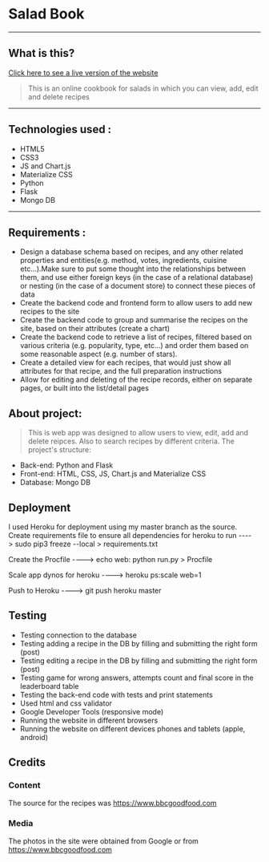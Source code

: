 #  Salad Book

----
## What is this?

[Click here to see a live version of the website](https://salad-book.herokuapp.com/)

> This is an online cookbook for salads in which you can view, add, edit and delete recipes
----
## Technologies used :
* HTML5
* CSS3
* JS and Chart.js
* Materialize CSS
* Python
* Flask
* Mongo DB

----
## Requirements :
* Design a database schema based on recipes, and any other related properties and entities(e.g. method, votes, ingredients, cuisine etc…).Make sure to put some thought into the relationships between them, and use either foreign keys (in the case of a relational database) or nesting (in the case of a document store) to connect these pieces of data
* Create the backend code and frontend form to allow users to add new recipes to the site
* Create the backend code to group and summarise the recipes on the site, based on their attributes (create a chart)
* Create the backend code to retrieve a list of recipes, filtered based on various criteria (e.g. popularity, type, etc…) and order them based on some reasonable aspect (e.g. number of stars).
* Create a detailed view for each recipes, that would just show all attributes for that recipe, and the full preparation instructions
* Allow for editing and deleting of the recipe records, either on separate pages, or built into the list/detail pages


## About project:
>This is web app was designed to allow users to view, edit, add and delete reipces. Also to search recipes by different criteria.
The project's structure:
* Back-end: Python and Flask
* Front-end: HTML, CSS, JS, Chart.js and Materialize CSS
* Database: Mongo DB

## Deployment 
I used Heroku for deployment using my master branch as the source.
Create requirements file to ensure all dependencies for heroku to run ---->  sudo pip3 freeze --local > requirements.txt 

Create the Procfile ----> echo web: python run.py > Procfile 

Scale app dynos for heroku ----> heroku ps:scale web=1 

Push to Heroku ----> git push heroku master 



## Testing 
* Testing connection to the database
* Testing adding a recipe in the DB by filling and submitting the right form (post)
* Testing editing a recipe in the DB by filling and submitting the right form (post)
* Testing game for wrong answers, attempts count and final score in the leaderboard table
* Testing the back-end code with tests and print statements
* Used html and css validator
* Google Developer Tools (responsive mode)
* Running the website in different browsers 
* Running the website on different devices phones and tablets (apple, android)


## Credits 
### Content  ###
The source for the recipes was https://www.bbcgoodfood.com
### Media  ###
The photos in the site were obtained from Google or from https://www.bbcgoodfood.com
